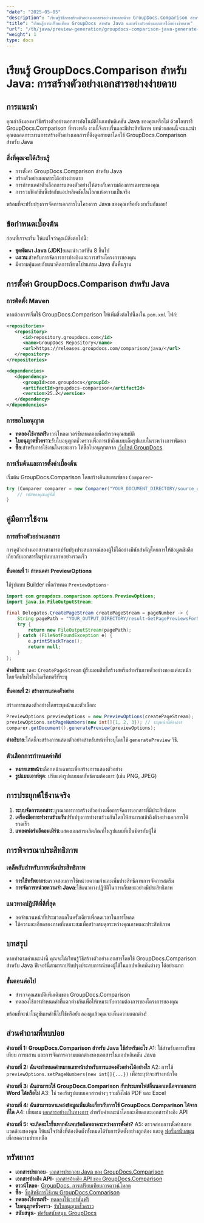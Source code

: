```yaml
---
"date": "2025-05-05"
"description": "เรียนรู้วิธีการสร้างตัวอย่างเอกสารอย่างง่ายดายด้วย GroupDocs.Comparison สำหรับ Java ปรับปรุงประสบการณ์ผู้ใช้แอปพลิเคชันของคุณ"
"title": "เรียนรู้การเปรียบเทียบ GroupDocs สำหรับ Java และสร้างตัวอย่างเอกสารได้อย่างง่ายดาย"
"url": "/th/java/preview-generation/groupdocs-comparison-java-generate-previews/"
"weight": 1
type: docs
---
```

# เรียนรู้ GroupDocs.Comparison สำหรับ Java: การสร้างตัวอย่างเอกสารอย่างง่ายดาย

## การแนะนำ

คุณกำลังมองหาวิธีสร้างตัวอย่างเอกสารอัตโนมัติในแอปพลิเคชัน Java ของคุณหรือไม่ ด้วยไลบรารี GroupDocs.Comparison ที่ทรงพลัง งานนี้จึงราบรื่นและมีประสิทธิภาพ บทช่วยสอนนี้จะแนะนำคุณตลอดกระบวนการสร้างตัวอย่างเอกสารที่ดึงดูดสายตาโดยใช้ GroupDocs.Comparison สำหรับ Java

### สิ่งที่คุณจะได้เรียนรู้
- การตั้งค่า GroupDocs.Comparison สำหรับ Java
- สร้างตัวอย่างเอกสารได้อย่างง่ายดาย
- การกำหนดค่าตัวเลือกการแสดงตัวอย่างให้ตรงกับความต้องการเฉพาะของคุณ
- การรวมฟังก์ชันนี้เข้ากับแอปพลิเคชันในโลกแห่งความเป็นจริง

พร้อมที่จะปรับปรุงการจัดการเอกสารในโครงการ Java ของคุณหรือยัง มาเริ่มกันเลย!

## ข้อกำหนดเบื้องต้น

ก่อนที่เราจะเริ่ม ให้แน่ใจว่าคุณมีสิ่งต่อไปนี้:

- **ชุดพัฒนา Java (JDK)**:แนะนำเวอร์ชัน 8 ขึ้นไป
- **เมเวน**:สำหรับการจัดการการอ้างอิงและการสร้างโครงการของคุณ
- มีความคุ้นเคยกับแนวคิดการเขียนโปรแกรม Java ขั้นพื้นฐาน

## การตั้งค่า GroupDocs.Comparison สำหรับ Java

### การติดตั้ง Maven

หากต้องการเริ่มใช้ GroupDocs.Comparison ให้เพิ่มสิ่งต่อไปนี้ลงใน `pom.xml` ไฟล์:

```xml
<repositories>
   <repository>
      <id>repository.groupdocs.com</id>
      <name>GroupDocs Repository</name>
      <url>https://releases.groupdocs.com/comparison/java/</url>
   </repository>
</repositories>

<dependencies>
   <dependency>
      <groupId>com.groupdocs</groupId>
      <artifactId>groupdocs-comparison</artifactId>
      <version>25.2</version>
   </dependency>
</dependencies>
```

### การขอใบอนุญาต

- **ทดลองใช้งานฟรี**ดาวน์โหลดเวอร์ชันทดลองเพื่อสำรวจคุณสมบัติ
- **ใบอนุญาตชั่วคราว**:รับใบอนุญาตชั่วคราวเพื่อการเข้าถึงแบบเต็มรูปแบบในระหว่างการพัฒนา
- **ซื้อ**:สำหรับการใช้งานในระยะยาว ให้ซื้อใบอนุญาตจาก [เว็บไซต์ GroupDocs](https://purchase-groupdocs.com/buy).

### การเริ่มต้นและการตั้งค่าเบื้องต้น

เริ่มต้น GroupDocs.Comparison โดยสร้างอินสแตนซ์ของ `Comparer`-

```java
try (Comparer comparer = new Comparer("YOUR_DOCUMENT_DIRECTORY/source_document.docx")) {
    // รหัสของคุณอยู่ที่นี่
}
```

## คู่มือการใช้งาน

### การสร้างตัวอย่างเอกสาร

การดูตัวอย่างเอกสารสามารถปรับปรุงประสบการณ์ของผู้ใช้ได้อย่างมีนัยสำคัญโดยการให้ข้อมูลเชิงลึกเกี่ยวกับเอกสารในรูปแบบภาพอย่างรวดเร็ว

#### ขั้นตอนที่ 1: กำหนดค่า PreviewOptions

ใช้รูปแบบ Builder เพื่อกำหนด `PreviewOptions`-

```java
import com.groupdocs.comparison.options.PreviewOptions;
import java.io.FileOutputStream;

final Delegates.CreatePageStream createPageStream = pageNumber -> {
    String pagePath = "YOUR_OUTPUT_DIRECTORY/result-GetPagePreviewsForSourceDocument_" + pageNumber + ".png";
    try {
        return new FileOutputStream(pagePath);
    } catch (FileNotFoundException e) {
        e.printStackTrace();
        return null;
    }
};
```

**คำอธิบาย**: เดอะ `CreatePageStream` ผู้รับมอบสิทธิ์สร้างสตรีมสำหรับภาพตัวอย่างของแต่ละหน้า โดยจัดเก็บไว้ในไดเร็กทอรีที่ระบุ

#### ขั้นตอนที่ 2: สร้างการแสดงตัวอย่าง

สร้างการแสดงตัวอย่างโดยระบุหน้าและตัวเลือก:

```java
PreviewOptions previewOptions = new PreviewOptions(createPageStream);
previewOptions.setPageNumbers(new int[]{1, 2, 3}); // ระบุหน้าที่ต้องการ
comparer.getDocument().generatePreview(previewOptions);
```

**คำอธิบาย**:โค้ดนี้จะสร้างการแสดงตัวอย่างสำหรับหน้าที่ระบุโดยใช้ `generatePreview` วิธี.

### ตัวเลือกการกำหนดค่าคีย์

- **หมายเลขหน้า**:เลือกหน้าเฉพาะเพื่อสร้างการแสดงตัวอย่าง
- **รูปแบบเอาท์พุต**: ปรับแต่งรูปแบบผลลัพธ์ตามต้องการ (เช่น PNG, JPEG)

## การประยุกต์ใช้งานจริง

1. **ระบบจัดการเอกสาร**:บูรณาการการสร้างตัวอย่างเพื่อการจัดการเอกสารที่มีประสิทธิภาพ
2. **เครื่องมือการทำงานร่วมกัน**ปรับปรุงการทำงานร่วมกันโดยให้สามารถเข้าถึงตัวอย่างเอกสารได้รวดเร็ว
3. **แพลตฟอร์มอีคอมเมิร์ซ**:แสดงเอกสารผลิตภัณฑ์ในรูปแบบที่เป็นมิตรกับผู้ใช้

## การพิจารณาประสิทธิภาพ

### เคล็ดลับสำหรับการเพิ่มประสิทธิภาพ
- **การใช้ทรัพยากร**:ตรวจสอบการใช้หน่วยความจำและเพิ่มประสิทธิภาพการจัดการสตรีม
- **การจัดการหน่วยความจำ Java**:ใช้แนวทางปฏิบัติในการเก็บขยะอย่างมีประสิทธิภาพ

### แนวทางปฏิบัติที่ดีที่สุด
- ลดจำนวนหน้าที่ประมวลผลในครั้งเดียวเพื่อลดเวลาในการโหลด
- ใช้ความละเอียดของภาพที่เหมาะสมเพื่อสร้างสมดุลระหว่างคุณภาพและประสิทธิภาพ

## บทสรุป

หากทำตามคำแนะนำนี้ คุณจะได้เรียนรู้วิธีสร้างตัวอย่างเอกสารโดยใช้ GroupDocs.Comparison สำหรับ Java ฟีเจอร์นี้สามารถปรับปรุงประสบการณ์ของผู้ใช้ในแอปพลิเคชันต่างๆ ได้อย่างมาก 

### ขั้นตอนต่อไป
- สำรวจคุณสมบัติเพิ่มเติมของ GroupDocs.Comparison
- ทดลองใช้การกำหนดค่าที่แตกต่างกันเพื่อให้เหมาะกับความต้องการของโครงการของคุณ

พร้อมที่จะนำโซลูชันเหล่านี้ไปใช้หรือยัง ลองดูแล้วคุณจะเห็นความแตกต่าง!

## ส่วนคำถามที่พบบ่อย

**คำถามที่ 1: GroupDocs.Comparison สำหรับ Java ใช้สำหรับอะไร**
A1: ใช้สำหรับการเปรียบเทียบ การผสาน และการจัดการความแตกต่างของเอกสารในแอปพลิเคชัน Java

**คำถามที่ 2: ฉันจะกำหนดค่าหมายเลขหน้าสำหรับการแสดงตัวอย่างได้อย่างไร**
A2: การใช้ `previewOptions.setPageNumbers(new int[]{...})` เพื่อระบุว่าจะสร้างหน้าใด

**คำถามที่ 3: ฉันสามารถใช้ GroupDocs.Comparison กับประเภทไฟล์อื่นนอกเหนือจากเอกสาร Word ได้หรือไม่**
A3: ใช่ รองรับรูปแบบเอกสารต่างๆ รวมถึงไฟล์ PDF และ Excel

**คำถามที่ 4: ฉันสามารถหาแหล่งข้อมูลเพิ่มเติมเกี่ยวกับการใช้ GroupDocs.Comparison ได้จากที่ใด**
A4: เยี่ยมชม [เอกสารอย่างเป็นทางการ](https://docs.groupdocs.com/comparison/java/) สำหรับคำแนะนำโดยละเอียดและเอกสารอ้างอิง API

**คำถามที่ 5: จะเกิดอะไรขึ้นหากฉันพบข้อผิดพลาดระหว่างการตั้งค่า?**
A5: ตรวจสอบการตั้งค่าสภาพแวดล้อมของคุณ ให้แน่ใจว่าสิ่งที่ต้องติดตั้งทั้งหมดได้รับการติดตั้งอย่างถูกต้อง และดู [ฟอรั่มสนับสนุน](https://forum.groupdocs.com/c/comparison) เพื่อขอความช่วยเหลือ

## ทรัพยากร

- **เอกสารประกอบ**- [เอกสารประกอบ Java ของ GroupDocs.Comparison](https://docs.groupdocs.com/comparison/java/)
- **เอกสารอ้างอิง API**- [เอกสารอ้างอิง API ของ GroupDocs.Comparison](https://reference.groupdocs.com/comparison/java/)
- **ดาวน์โหลด**- [GroupDocs. การเปรียบเทียบการดาวน์โหลด](https://releases.groupdocs.com/comparison/java/)
- **ซื้อ**- [ซื้อสิทธิ์การใช้งาน GroupDocs.Comparison](https://purchase.groupdocs.com/buy)
- **ทดลองใช้งานฟรี**- [ทดลองใช้เวอร์ชันฟรี](https://releases.groupdocs.com/comparison/java/)
- **ใบอนุญาตชั่วคราว**- [รับใบอนุญาตชั่วคราว](https://purchase.groupdocs.com/temporary-license/)
- **สนับสนุน**- [ฟอรัมสนับสนุน GroupDocs](https://forum.groupdocs.com/c/comparison)